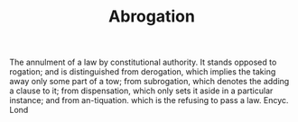 ---
title: Abrogation
letter: A
permalink: "/definitions/bld-abrogation.html"
body: The annulment of a law by constitutional authority. It stands opposed to rogation;
  and is distinguished from derogation, which implies the taking away only some part
  of a tow; from subrogation, which denotes the adding a clause to it; from dispensation,
  which only sets it aside in a particular instance; and from an-tiquation. which
  is the refusing to pass a law. Encyc. Lond
published_at: '2018-07-07'
source: Black's Law Dictionary 2nd Ed (1910)
layout: post
---